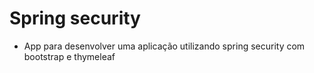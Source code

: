 # Spring security

- App para desenvolver uma aplicação utilizando spring security com bootstrap e thymeleaf
